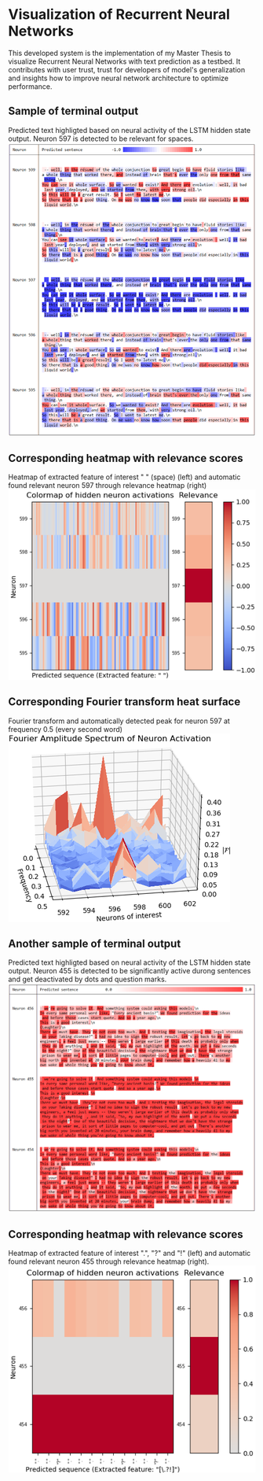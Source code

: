 # Visualization of Recurrent Neural Networks

This developed system is the implementation of my Master Thesis to visualize Recurrent Neural Networks with text prediction as a testbed. It contributes with user trust, trust for developers of model's generalization and insights how to improve neural network architecture to optimize performance.

## Sample of terminal output
Predicted text highligted based on neural activity of the LSTM hidden state output. Neuron 597 is detected to be relevant for spaces.
![Sample of terminal output](https://github.com/johndah/Visualization-of-Recurrent-Neural-Networks/blob/master/LSTMSpaces-Terminal0.PNG)
## Corresponding heatmap with relevance scores
Heatmap of extracted feature of interest " " (space) (left) and automatic found relevant neuron 597 through relevance heatmap (right)
![Corresponding heatmap](https://github.com/johndah/Visualization-of-Recurrent-Neural-Networks/blob/master/LSTMSpaces-Heatmap0.png)
## Corresponding Fourier transform heat surface
Fourier transform and automatically detected peak for neuron 597 at frequency 0.5 (every second word) 
![Corresponding Fourier transform heat surface](https://github.com/johndah/Visualization-of-Recurrent-Neural-Networks/blob/master/LSTMSpaces-Fouriermap0.png)

## Another sample of terminal output
Predicted text highligted based on neural activity of the LSTM hidden state output. Neuron 455 is detected to be significantly active durong sentences and get deactivated by dots and question marks.
![Sample of terminal output](https://github.com/johndah/Visualization-of-Recurrent-Neural-Networks/blob/master/LSTMDots-Terminal1.PNG)
## Corresponding heatmap with relevance scores
Heatmap of extracted feature of interest ".", "?" and "!" (left) and automatic found relevant neuron 455 through relevance heatmap (right).
![Corresponding heatmap](https://github.com/johndah/Visualization-of-Recurrent-Neural-Networks/blob/master/LSTMDots-Heatmap1.png)
